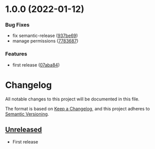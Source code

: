 # 1.0.0 (2022-01-12)


### Bug Fixes

* fix semantic-release ([937be69](https://github.com/SilentEight/jenkins-semantic-release-image/commit/937be693532fdec02711f1ebd0c4457f03546630))
* manage permissions ([7783687](https://github.com/SilentEight/jenkins-semantic-release-image/commit/7783687430ac885ed566a2d3e283d67ed93e5830))


### Features

* first release ([07aba84](https://github.com/SilentEight/jenkins-semantic-release-image/commit/07aba84dd74f368e0b7abcb94284ff2ee8e8a803))

# Changelog
All notable changes to this project will be documented in this file.

The format is based on [Keep a Changelog](https://keepachangelog.com/en/1.0.0/),
and this project adheres to [Semantic Versioning](https://semver.org/spec/v2.0.0.html).

## [Unreleased]
-  First release

[Unreleased]: https://github.com/SilentEight/jenkins-semantic-release-image/commits/master

